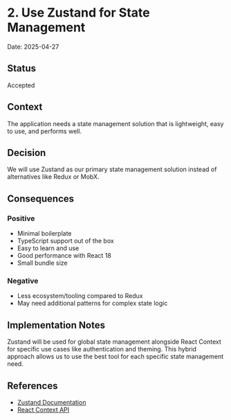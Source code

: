 
# 2. Use Zustand for State Management

Date: 2025-04-27

## Status

Accepted

## Context

The application needs a state management solution that is lightweight, easy to use, and performs well.

## Decision

We will use Zustand as our primary state management solution instead of alternatives like Redux or MobX.

## Consequences

### Positive
- Minimal boilerplate
- TypeScript support out of the box
- Easy to learn and use
- Good performance with React 18
- Small bundle size

### Negative
- Less ecosystem/tooling compared to Redux
- May need additional patterns for complex state logic

## Implementation Notes

Zustand will be used for global state management alongside React Context for specific use cases like authentication and theming. This hybrid approach allows us to use the best tool for each specific state management need.

## References

- [Zustand Documentation](https://github.com/pmndrs/zustand)
- [React Context API](https://reactjs.org/docs/context.html)

